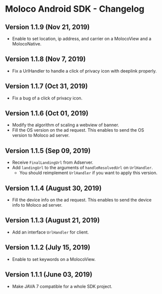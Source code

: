 # Moloco Android SDK - Changelog

## Version 1.1.9 (Nov 21, 2019)
* Enable to set location, ip address, and carrier on a MolocoView and a MolocoNative.

## Version 1.1.8 (Nov 7, 2019)
* Fix a UrlHandler to handle a click of privacy icon with deeplink properly.

## Version 1.1.7 (Oct 31, 2019)
* Fix a bug of a click of privacy icon.

## Version 1.1.6 (Oct 01, 2019)
* Modify the algorithm of scaling a webview of banner.
* Fill the OS version on the ad request. This enables to send the OS version to Moloco ad server.

## Version 1.1.5 (Sep 09, 2019)
* Receive `FinalLandingUrl` from Adserver.
* Add `landingUrl` to the arguments of `handleResolvedUrl` on `UrlHandler`.
  * You should reimplement `UrlHandler` if you want to apply this version.

## Version 1.1.4 (August 30, 2019)
* Fill the device info on the ad request. This enables to send the device info to Moloco ad server.

## Version 1.1.3 (August 21, 2019)
* Add an interface `UrlHandler` for client.

## Version 1.1.2 (July 15, 2019)
* Enable to set keywords on a MolocoView.

## Version 1.1.1 (June 03, 2019)
* Make JAVA 7 compatible for a whole SDK project.

